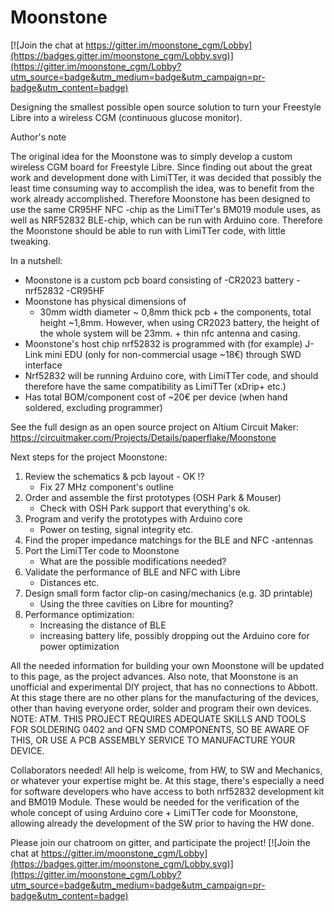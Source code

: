 # Moonstone

[![Join the chat at https://gitter.im/moonstone_cgm/Lobby](https://badges.gitter.im/moonstone_cgm/Lobby.svg)](https://gitter.im/moonstone_cgm/Lobby?utm_source=badge&utm_medium=badge&utm_campaign=pr-badge&utm_content=badge)


Designing the smallest possible open source solution to turn your Freestyle Libre into a wireless CGM (continuous glucose monitor).

Author's note

The original idea for the Moonstone was to simply develop a custom wireless CGM board for Freestyle Libre. Since finding out about the great work and development done with LimiTTer, it was decided that possibly the least time consuming way to accomplish the idea, was to benefit from the work already accomplished. Therefore Moonstone has been designed to use the same CR95HF NFC -chip as the LimiTTer's BM019 module uses, as well as NRF52832 BLE-chip, which can be run with Arduino core. Therefore the Moonstone should be able to run with LimiTTer code, with little tweaking.

In a nutshell: 
- Moonstone is a custom pcb board consisting of 
	-CR2023 battery
	-nrf52832
	-CR95HF
- Moonstone has physical dimensions of
	- 30mm width diameter
	~ 0,8mm thick pcb + the components, total height ~1,8mm. However, when using CR2023 battery, the height of the whole system will be 23mm. + thin nfc antenna and casing. 
- Moonstone's host chip nrf52832 is programmed with (for example) J-Link mini EDU (only for non-commercial usage ~18€) through SWD interface
- Nrf52832 will be running Arduino core, with LimiTTer code, and should therefore have the same compatibility as LimiTTer (xDrip+ etc.)
- Has total BOM/component cost of ~20€ per device (when hand soldered, excluding programmer)

See the full design as an open source project on Altium Circuit Maker:
https://circuitmaker.com/Projects/Details/paperflake/Moonstone


Next steps for the project Moonstone:

1. Review the schematics & pcb layout - OK !?
	- Fix 27 MHz component's outline
2. Order and assemble the first prototypes (OSH Park & Mouser)
	- Check with OSH Park support that everything's ok.
3. Program and verify the prototypes with Arduino core
	- Power on testing, signal integrity etc.
4. Find the proper impedance matchings for the BLE and NFC -antennas
5. Port the LimiTTer code to Moonstone
	- What are the possible modifications needed?
6. Validate the performance of BLE and NFC with Libre
	- Distances etc.
7. Design small form factor clip-on casing/mechanics (e.g. 3D printable)
	- Using the three cavities on Libre for mounting?
8. Performance optimization: 
	- Increasing the distance of BLE
	- increasing battery life, possibly dropping out the Arduino core for power optimization

All the needed information for building your own Moonstone will be updated to this page, as the project advances. Also note, that Moonstone is an unofficial and experimental DIY project, that has no connections to Abbott. At this stage there are no other plans for the manufacturing of the devices, other than having everyone order, solder and program their own devices. NOTE: ATM. THIS PROJECT REQUIRES ADEQUATE SKILLS AND TOOLS FOR SOLDERING 0402 and QFN SMD COMPONENTS, SO BE AWARE OF THIS, OR USE A PCB ASSEMBLY SERVICE TO MANUFACTURE YOUR DEVICE.

Collaborators needed!
All help is welcome, from HW, to SW and Mechanics, or whatever your expertise might be.
At this stage, there's especially a need for software developers who have access to both nrf52832 development kit and BM019 Module. These would be needed for the verification of the whole concept of using Arduino core + LimiTTer code for Moonstone, allowing already the development of the SW prior to having the HW done.

Please join our chatroom on gitter, and participate the project!
[![Join the chat at https://gitter.im/moonstone_cgm/Lobby](https://badges.gitter.im/moonstone_cgm/Lobby.svg)](https://gitter.im/moonstone_cgm/Lobby?utm_source=badge&utm_medium=badge&utm_campaign=pr-badge&utm_content=badge)
